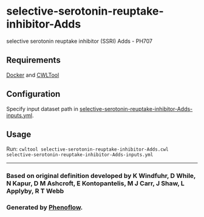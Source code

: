 # selective-serotonin-reuptake-inhibitor-Adds

selective serotonin reuptake inhibitor (SSRI) Adds - PH707

## Requirements

[Docker](https://docs.docker.com/install/) and [CWLTool](https://github.com/common-workflow-language/cwltool#install)

## Configuration

Specify input dataset path in [selective-serotonin-reuptake-inhibitor-Adds-inputs.yml](selective-serotonin-reuptake-inhibitor-Adds-inputs.yml).

## Usage

Run: `cwltool selective-serotonin-reuptake-inhibitor-Adds.cwl selective-serotonin-reuptake-inhibitor-Adds-inputs.yml`

***

### Based on original definition developed by K Windfuhr, D While, N Kapur, D M Ashcroft, E Kontopantelis, M J Carr, J Shaw, L Applyby, R T Webb
### Generated by [Phenoflow](https://kclhi.org/phenoflow).

